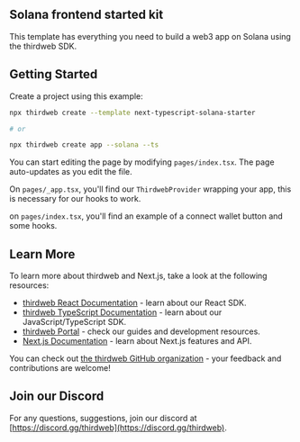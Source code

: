 ## Solana frontend started kit

This template has everything you need to build a web3 app on Solana using the thirdweb SDK.

## Getting Started

Create a project using this example:

```bash
npx thirdweb create --template next-typescript-solana-starter

# or

npx thirdweb create app --solana --ts
```

You can start editing the page by modifying `pages/index.tsx`. The page auto-updates as you edit the file.

On `pages/_app.tsx`, you'll find our `ThirdwebProvider` wrapping your app, this is necessary for our hooks to work.

on `pages/index.tsx`, you'll find an example of a connect wallet button and some hooks.

## Learn More

To learn more about thirdweb and Next.js, take a look at the following resources:

- [thirdweb React Documentation](https://docs.thirdweb.com/react) - learn about our React SDK.
- [thirdweb TypeScript Documentation](https://docs.thirdweb.com/typescript) - learn about our JavaScript/TypeScript SDK.
- [thirdweb Portal](https://docs.thirdweb.com) - check our guides and development resources.
- [Next.js Documentation](https://nextjs.org/docs) - learn about Next.js features and API.

You can check out [the thirdweb GitHub organization](https://github.com/thirdweb-dev) - your feedback and contributions are welcome!

## Join our Discord

For any questions, suggestions, join our discord at [https://discord.gg/thirdweb](https://discord.gg/thirdweb).
